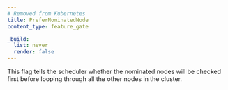 ```yaml
---
# Removed from Kubernetes
title: PreferNominatedNode
content_type: feature_gate

_build:
  list: never
  render: false
---
```

This flag tells the scheduler whether the nominated
nodes will be checked first before looping through all the other nodes in
the cluster.

